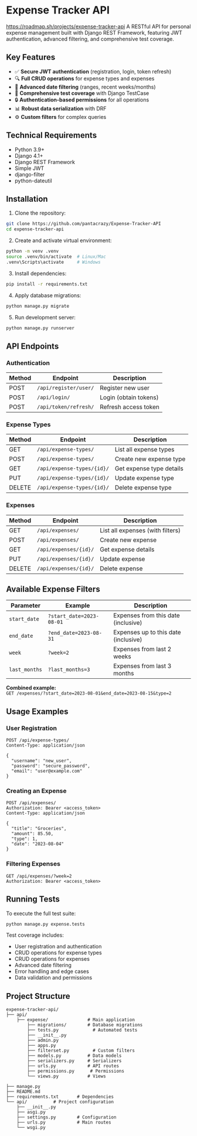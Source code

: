 # Expense Tracker API
https://roadmap.sh/projects/expense-tracker-api
A RESTful API for personal expense management built with Django REST Framework, featuring JWT authentication, advanced filtering, and comprehensive test coverage.

## Key Features

- ✅ **Secure JWT authentication** (registration, login, token refresh)
- 🔍 **Full CRUD operations** for expense types and expenses
- 📅 **Advanced date filtering** (ranges, recent weeks/months)
- 🧪 **Comprehensive test coverage** with Django TestCase
- 🔒 **Authentication-based permissions** for all operations
- 📊 **Robust data serialization** with DRF
- ⚙️ **Custom filters** for complex queries

## Technical Requirements

- Python 3.9+
- Django 4.1+
- Django REST Framework
- Simple JWT
- django-filter
- python-dateutil

## Installation

1. Clone the repository:
```bash
git clone https://github.com/pantacrazy/Expense-Tracker-API
cd expense-tracker-api
```

2. Create and activate virtual environment:
```bash
python -m venv .venv
source .venv/bin/activate  # Linux/Mac
.venv\Scripts\activate     # Windows
```

3. Install dependencies:
```bash
pip install -r requirements.txt
```

4. Apply database migrations:
```bash
python manage.py migrate
```

5. Run development server:
```bash
python manage.py runserver
```

## API Endpoints

### Authentication
| Method | Endpoint          | Description                |
|--------|-------------------|----------------------------|
| POST   | `/api/register/user/` | Register new user          |
| POST   | `/api/login/`    | Login (obtain tokens)      |
| POST   | `/api/token/refresh/` | Refresh access token     |

### Expense Types
| Method | Endpoint                 | Description                     |
|--------|--------------------------|---------------------------------|
| GET    | `/api/expense-types/`        | List all expense types          |
| POST   | `/api/expense-types/`        | Create new expense type         |
| GET    | `/api/expense-types/{id}/`   | Get expense type details        |
| PUT    | `/api/expense-types/{id}/`   | Update expense type             |
| DELETE | `/api/expense-types/{id}/`   | Delete expense type             |

### Expenses
| Method | Endpoint          | Description                     |
|--------|-------------------|---------------------------------|
| GET    | `/api/expenses/`      | List all expenses (with filters)|
| POST   | `/api/expenses/`      | Create new expense              |
| GET    | `/api/expenses/{id}/` | Get expense details             |
| PUT    | `/api/expenses/{id}/` | Update expense                  |
| DELETE | `/api/expenses/{id}/` | Delete expense                  |

## Available Expense Filters

| Parameter     | Example                      | Description                                  |
|---------------|------------------------------|----------------------------------------------|
| `start_date`  | `?start_date=2023-08-01`     | Expenses from this date (inclusive)          |
| `end_date`    | `?end_date=2023-08-31`       | Expenses up to this date (inclusive)         |
| `week`        | `?week=2`                    | Expenses from last 2 weeks                  |
| `last_months` | `?last_months=3`             | Expenses from last 3 months                 |

**Combined example:**  
`GET /expenses/?start_date=2023-08-01&end_date=2023-08-15&type=2`

## Usage Examples

### User Registration
```http
POST /api/expense-types/
Content-Type: application/json

{
  "username": "new_user",
  "password": "secure_password",
  "email": "user@example.com"
}
```

### Creating an Expense
```http
POST /api/expenses/
Authorization: Bearer <access_token>
Content-Type: application/json

{
  "title": "Groceries",
  "amount": 85.50,
  "type": 1,
  "date": "2023-08-04"
}
```

### Filtering Expenses
```http
GET /api/expenses/?week=2
Authorization: Bearer <access_token>
```

## Running Tests

To execute the full test suite:

```bash
python manage.py expense.tests
```

Test coverage includes:
- User registration and authentication
- CRUD operations for expense types
- CRUD operations for expenses
- Advanced date filtering
- Error handling and edge cases
- Data validation and permissions

## Project Structure

```
expense-tracker-api/
├── api/    
    ├── expense/               # Main application
        ├── migrations/        # Database migrations
        ├── tests.py             # Automated tests
        ├── __init__.py
        ├── admin.py
        ├── apps.py
        ├── filterset.py         # Custom filters
        ├── models.py          # Data models
        ├── serializers.py     # Serializers
        ├── urls.py            # API routes
        ├── permissions.py      # Permissions
        └── views.py           # Views

├── manage.py
├── README.md
├── requirements.txt       # Dependencies
└── api/          # Project configuration
    ├── __init__.py
    ├── asgi.py
    ├── settings.py        # Configuration
    ├── urls.py            # Main routes
    └── wsgi.py
```

